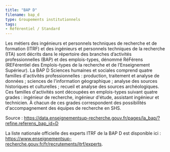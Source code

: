 ```yaml
---
title: "BAP D"
filename: bap_d
type: Groupements institutionnels
tags:
- Référentiel / Standard
---
```


Les métiers des ingénieurs et personnels techniques de recherche et de formation (ITRF) et des ingénieurs et personnels techniques de la recherche (ITA) sont décrits dans le répertoire des branches d’activités professionnelles (BAP) et des emplois-types, dénommé RéFérens (REFérentiel des Emplois-types de la recherche et de l’Enseignement Supérieur). La BAP D Sciences humaines et sociales comprend quatre familles d'activités professionnelles : production, traitement et analyse de données ; sciences de l'information géographique ; analyse des sources historiques et culturelles ; recueil et analyse des sources archéologiques. Ces familles d'activités sont découpées en emplois-types suivant quatre grades : ingénieur de recherche, ingénieur d'étude, assistant ingénieur et technicien. À chacun de ces grades correspondent des possibilités d'accompagnement des équipes de recherche en SHS.

Source : <https://data.enseignementsup-recherche.gouv.fr/pages/la_bap/?refine.referens_bap_id=D>

La liste nationale officielle des experts ITRF de la BAP D est disponible ici : <https://www.enseignementsup-recherche.gouv.fr/fr/recrutements/itrf/experts>.

